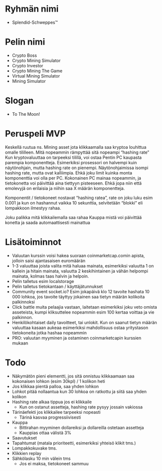 # Ryhmän nimi
* Splendid-Schweppes™

# Pelin nimi
* Crypto Boss
* Crypto Mining Simulator
* Crypto Investor
* Crypto Mining The Game
* Virtual Mining Simulator
* Mining Simulator

# Slogan
* To The Moon!

# Peruspeli MVP

Keskellä ruutua ns. Mining asset jota klikkaamalla saa kryptoa louhittua omalle tililleen. Mitä nopeammin rämpyttää sitä nopeampi “hashing rate” Kun kryptovaluuttaa on tarpeeksi tilillä, voi ostaa Pentin PC kaupasta parempia komponentteja. Esimerkiksi prosessori on halvempi kuin näytönohjain, mutta hashing rate on pienempi. Näytönohjaimissa isompi hashing rate, mutta ovat kalliimpia. Ehkä joku limit kuinka monta komponenttia voi olla per PC. Kokonainen PC mainaa nopeammin, ja tietokonetta voi päivittää aina tiettyyn pisteeseen. Ehkä jopa niin että emolevyjä on erilaisia ja niihin saa X määrän komponentteja.

Komponentit / tietokoneet nostavat “hashing ratea”, rate on joku luku esim 0.001 ja kun on hashannut vaikka 10 sekunttia, selvitetään “blokki” eli lompakkoon ilmestyy rahaa.

Joku palikka mitä klikkailemalla saa rahaa
Kauppa mistä voi päivittää konetta ja saada automaattisesti mainattua

# Lisätoiminnot

* Valuutan kurssin voisi hakea suoraan coinmarketcap.comin apista, jolloin saisi ajantasaisen euromäärän
* 1-3 valuuttaa joista valita mitä haluaa mainata, esimerkiksi valuutta 1 on kallein ja hitain mainata, valuutta 2 keskihintainen ja vähän helpompi mainata, kolmas taas halvin ja helpoin.
* Pelin talletus esim localstorage
* Pelin talletus tietokantaan / käyttäjätunnukset
* Community event socket.io? Esim jokapäivä klo 12 tavoite hashata 10 000 lohkoa, jos tavoite täyttyy jokainen saa tietyn määrän kolikoita palkinnoksi
* Click battle muita pelaajia vastaan, laitetaan esimerkiksi joku veto omista asseteista, kumpi kliksuttelee nopeammin esim 100 kertaa voittaa ja vie palkinnon.
* Henkilökohtaiset daily tavoitteet, tai unlokit. Kun on saanut tietyn määrän valuuttaa kasaan aukeaa esimerkiksi mahdollisuus ostaa yritystason tietokoneita jotka hashaa nopeammin
* PRO: valuutan myyminen ja ostaminen coinmarketcapin kurssien mukaan

# Todo

* Näkymätön pieni elementti, jos sitä onnistuu klikkaamaan saa kokonaisen lohkon (esim 30kpl) / 1 kolikon heti
* Jos klikkaa pientä palloa, saa yhden lohkon
* Lohkot pitää nollaantua kun 30 lohkoa on ratkottu ja siitä saa yhden kolikon
* Hashing rate alkaa tippua jos ei klikkaile
  * Kun on ostanut assetteja, hashing rate pysyy jossain vakiossa
* Tärinäefekti jos klikkailee tarpeeksi nopeasti
  * Tärinä kasvaa progressiivisesti
* Kauppa
  * Bittirahan myyminen dollareiksi ja dollareilla ostetaan assetteja
  * Kauppias ottaa välistä 3%
* Saavutukset
* Tapahtumat (matala prioriteetti, esimerkiksi yhteisö klikit tms.)
* Lompakkokuvake tms.
* Klikkien replay
* Sähkölasku 10 min välein tms
  * Jos ei maksa, tietokoneet sammuu
